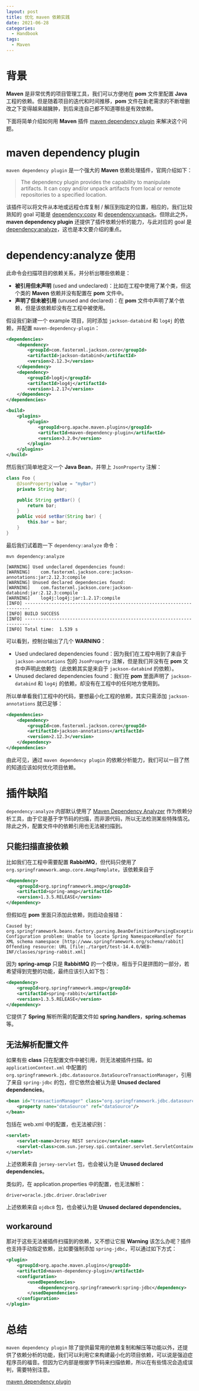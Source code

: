 ```yaml
---
layout: post
title: 优化 maven 依赖实践
date: 2021-06-28
categories:
  - Handbook
tags:
  - Maven
---
```


# 背景
**Maven** 是非常优秀的项目管理工具，我们可以方便地在 **pom** 文件里配置 **Java** 工程的依赖。但是随着项目的迭代和时间推移，**pom** 文件在新老需求的不断增删改之下变得越来越臃肿，到后来连自己都不知道哪些是有效依赖。

下面将简单介绍如何用 **Maven** 插件 [maven dependency plugin](http://maven.apache.org/plugins/maven-dependency-plugin/index.html) 来解决这个问题。

# maven dependency plugin
`maven dependency plugin` 是一个强大的 **Maven** 依赖处理插件，官网介绍如下：
> The dependency plugin provides the capability to manipulate artifacts. It can copy and/or unpack artifacts from local or remote repositories to a specified location.

该插件可以将文件从本地或远程仓库复制 / 解压到指定的位置，相应的，我们比较熟知的 goal 可能是 [dependency:copy](http://maven.apache.org/components/plugins/maven-dependency-plugin/copy-mojo.html) 和 [dependency:unpack](http://maven.apache.org/components/plugins/maven-dependency-plugin/unpack-mojo.html)。但除此之外，**maven dependency plugin** 还提供了插件依赖分析的能力，与此对应的 goal 是 [dependency:analyze](http://maven.apache.org/plugins/maven-dependency-plugin/analyze-mojo.html)，这也是本文要介绍的重点。

# dependency:analyze 使用
此命令会扫描项目的依赖关系，并分析出哪些依赖是：
- **被引用但未声明** (used and undeclared)：比如在工程中使用了某个类，但这个类的 **Maven** 依赖并没有配置在 **pom** 文件中。
- **声明了但未被引用** (unused and declared)：在 **pom** 文件中声明了某个依赖，但是该依赖却没有在工程中被使用。

假设我们新建一个 example 项目，同时添加 `jackson-databind` 和 `log4j` 的依赖，并配置 `maven-dependency-plugin`：
~~~xml
<dependencies>
    <dependency>
        <groupId>com.fasterxml.jackson.core</groupId>
        <artifactId>jackson-databind</artifactId>
        <version>2.12.3</version>
    </dependency>
    <dependency>
        <groupId>log4j</groupId>
        <artifactId>log4j</artifactId>
        <version>1.2.17</version>
    </dependency>
</dependencies>

<build>
    <plugins>
        <plugin>
            <groupId>org.apache.maven.plugins</groupId>
            <artifactId>maven-dependency-plugin</artifactId>
            <version>3.2.0</version>
        </plugin>
    </plugins>
</build>
~~~

然后我们简单地定义一个 **Java Bean**，并带上 `JsonProperty` 注解：
~~~java
class Foo {
    @JsonProperty(value = "myBar")
    private String bar;

    public String getBar() {
        return bar;
    }
    public void setBar(String bar) {
        this.bar = bar;
    }
}
~~~

最后我们试着跑一下 `dependency:analyze` 命令：
~~~shell
mvn dependency:analyze

[WARNING] Used undeclared dependencies found:
[WARNING]    com.fasterxml.jackson.core:jackson-annotations:jar:2.12.3:compile
[WARNING] Unused declared dependencies found:
[WARNING]    com.fasterxml.jackson.core:jackson-databind:jar:2.12.3:compile
[WARNING]    log4j:log4j:jar:1.2.17:compile
[INFO] ------------------------------------------------------------------------
[INFO] BUILD SUCCESS
[INFO] ------------------------------------------------------------------------
[INFO] Total time:  1.539 s
~~~

可以看到，控制台输出了几个 **WARNING**：
- Used undeclared dependencies found：因为我们在工程中用到了来自于 `jackson-annotations` 包的 `JsonProperty` 注解，但是我们并没有在 **pom** 文件中声明此依赖包（此依赖其实是来自于 `jackson-databind` 的依赖）。
- Unused declared dependencies found：我们在 **pom** 里面声明了 `jackson-databind` 和 `log4j` 的依赖，却没有在工程中的任何地方使用到。

所以单单看我们工程中的代码，要想最小化工程的依赖，其实只需添加 `jackson-annotations` 就已足够：
~~~xml
<dependencies>
    <dependency>
        <groupId>com.fasterxml.jackson.core</groupId>
        <artifactId>jackson-annotations</artifactId>
        <version>2.12.3</version>
    </dependency>
</dependencies>
~~~

由此可见，通过 `maven dependency plugin` 的依赖分析能力，我们可以一目了然的知道应该如何优化项目依赖。

# 插件缺陷
`dependency:analyze` 内部默认使用了 [Maven Dependency Analyzer](http://maven.apache.org/shared/maven-dependency-analyzer/) 作为依赖分析工具，由于它是基于字节码的扫描，而非源代码，所以无法检测某些特殊情况。除此之外，配置文件中的依赖引用也无法被扫描到。

## 只能扫描直接依赖
比如我们在工程中需要配置 **RabbitMQ**，但代码只使用了 `org.springframework.amqp.core.AmqpTemplate`，该依赖来自于
~~~xml
<dependency>
    <groupId>org.springframework.amqp</groupId>
    <artifactId>spring-amqp</artifactId>
    <version>1.3.5.RELEASE</version>
</dependency>
~~~
但假如在 **pom** 里面只添加此依赖，则启动会报错：
~~~
Caused by: org.springframework.beans.factory.parsing.BeanDefinitionParsingException: Configuration problem: Unable to locate Spring NamespaceHandler for XML schema namespace [http://www.springframework.org/schema/rabbit]
Offending resource: URL [file:./target/test-14.4.0/WEB-INF/classes/spring-rabbit.xml]
~~~
因为 **spring-amqp** 只是 **RabbitMQ** 的一个模块，相当于只是拼图的一部分，若希望得到完整的功能，最终应该引入如下包：
~~~xml
<dependency>
    <groupId>org.springframework.amqp</groupId>
    <artifactId>spring-rabbit</artifactId>
    <version>1.3.5.RELEASE</version>
</dependency>
~~~
它提供了 **Spring** 解析所需的配置文件如 **spring.handlers**，**spring.schemas** 等。

## 无法解析配置文件
如果有些 **class** 只在配置文件中被引用，则无法被插件扫描。如 `applicationContext.xml` 中配置的 `org.springframework.jdbc.datasource.DataSourceTransactionManager`，引用了来自 `spring-jdbc` 的包，但它依然会被认为是 **Unused declared dependencies**。
~~~xml
<bean id="transactionManager" class="org.springframework.jdbc.datasource.DataSourceTransactionManager">
    <property name="dataSource" ref="dataSource"/>
</bean>
~~~

包括在 web.xml 中的配置，也无法被识别：
~~~xml
<servlet>
    <servlet-name>Jersey REST service</servlet-name>
    <servlet-class>com.sun.jersey.spi.container.servlet.ServletContainer</servlet-class>
</servlet>
~~~
上述依赖来自 `jersey-servlet` 包，也会被认为是 **Unused declared dependencies**。

类似的，在 application.properties 中的配置，也无法解析：
~~~
driver=oracle.jdbc.driver.OracleDriver
~~~
上述依赖来自 `ojdbc8` 包，也会被认为是 **Unused declared dependencies**。

## workaround
那对于这些无法被插件扫描到的依赖，又不想让它报 **Warning** 该怎么办呢？插件也支持手动指定依赖，比如要强制添加 `spring-jdbc`，可以通过如下方式：
~~~xml
<plugin>
    <groupId>org.apache.maven.plugins</groupId>
    <artifactId>maven-dependency-plugin</artifactId>
    <configuration>
        <usedDependencies>
            <dependency>org.springframework:spring-jdbc</dependency>
        </usedDependencies>
    </configuration>
</plugin>
~~~

# 总结
`maven dependency plugin` 除了提供最常用的依赖复制和解压等功能以外，还提供了依赖分析的功能，我们可以利用它来构建最小化的项目依赖，可以说是强迫症程序员的福音。但因为它内部是根据字节码来扫描依赖，所以在有些情况会造成误判，需要特别注意。

[maven dependency plugin](http://maven.apache.org/plugins/maven-dependency-plugin/index.html)